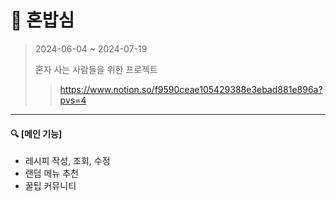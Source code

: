 # 🍚 혼밥심
> 2024-06-04 ~ 2024-07-19
> 
> 혼자 사는 사람들을 위한 프로젝트
>
>> <https://www.notion.so/f9590ceae105429388e3ebad881e896a?pvs=4>


---


#### 🔍 [메인 기능]
 - 레시피 작성, 조회, 수정
 - 랜덤 메뉴 추천
 - 꿀팁 커뮤니티

